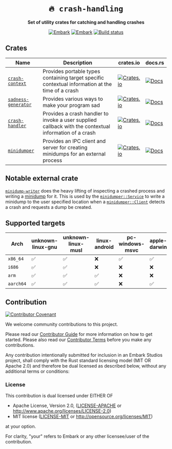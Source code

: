 <!-- Allow this file to not have a first line heading -->
<!-- markdownlint-disable-file MD041 -->

<!-- inline html -->
<!-- markdownlint-disable-file MD033 -->

<div align="center">

# `🔥 crash-handling`

**Set of utility crates for catching and handling crashes**

[![Embark](https://img.shields.io/badge/embark-open%20source-blueviolet.svg)](https://embark.dev)
[![Embark](https://img.shields.io/badge/discord-ark-%237289da.svg?logo=discord)](https://discord.gg/dAuKfZS)
[![Build status](https://github.com/EmbarkStudios/crash-handling/workflows/CI/badge.svg)](https://github.com/EmbarkStudios/crash-handling/actions)

</div>

## Crates

Name | Description | crates.io | docs.rs
--- | --- | --- | ---
[`crash-context`](crash-context) | Provides portable types containing target specific contextual information at the time of a crash | [![Crates.io](https://img.shields.io/crates/v/crash-context.svg)](https://crates.io/crates/crash-context) | [![Docs](https://docs.rs/crash-context/badge.svg)](https://docs.rs/crash-context)
[`sadness-generator`](sadness-generator) | Provides various ways to make your program sad | [![Crates.io](https://img.shields.io/crates/v/sadness-generator.svg)](https://crates.io/crates/sadness-generator) | [![Docs](https://docs.rs/sadness-generator/badge.svg)](https://docs.rs/sadness-generator)
[`crash-handler`](crash-handler) | Provides a crash handler to invoke a user supplied callback with the contextual information of a crash | [![Crates.io](https://img.shields.io/crates/v/crash-handler.svg)](https://crates.io/crates/crash-handler) | [![Docs](https://docs.rs/crash-handler/badge.svg)](https://docs.rs/crash-handler)
[`minidumper`](minidumper) | Provides an IPC client and server for creating minidumps for an external process | [![Crates.io](https://img.shields.io/crates/v/minidumper.svg)](https://crates.io/crates/minidumper) | [![Docs](https://docs.rs/minidumper/badge.svg)](https://docs.rs/minidumper)

## Notable external crate

[`minidump-writer`](https://github.com/rust-minidump/minidump-writer) does the heavy lifting of inspecting a crashed process and writing a [minidump](https://github.com/rust-minidump/rust-minidump) for it. This is used by the [`minidumper::Service`]() to write a minidump to the user specified location when a [`minidumper::Client`]() detects a crash and requests a dump be created.

## Supported targets

| Arch | unknown-linux-gnu | unknown-linux-musl | linux-android | pc-windows-msvc | apple-darwin
--- | --- | --- | --- | --- | ---
`x86_64` | ✅ | ✅ | ❌ | ✅ | ✅
`i686` | ✅ | ✅ | ❌ | ❌ | ❌ |
`arm` | ✅ | ✅ | ✅ | ❌ | ❌
`aarch64` | ✅ | ✅ | ✅ | ❌ | ✅

## Contribution

[![Contributor Covenant](https://img.shields.io/badge/contributor%20covenant-v1.4-ff69b4.svg)](CODE_OF_CONDUCT.md)

We welcome community contributions to this project.

Please read our [Contributor Guide](CONTRIBUTING.md) for more information on how to get started.
Please also read our [Contributor Terms](CONTRIBUTING.md#contributor-terms) before you make any contributions.

Any contribution intentionally submitted for inclusion in an Embark Studios project, shall comply with the Rust standard licensing model (MIT OR Apache 2.0) and therefore be dual licensed as described below, without any additional terms or conditions:

### License

This contribution is dual licensed under EITHER OF

- Apache License, Version 2.0, ([LICENSE-APACHE](LICENSE-APACHE) or <http://www.apache.org/licenses/LICENSE-2.0>)
- MIT license ([LICENSE-MIT](LICENSE-MIT) or <http://opensource.org/licenses/MIT>)

at your option.

For clarity, "your" refers to Embark or any other licensee/user of the contribution.
